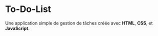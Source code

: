 # To-Do-List
Une application simple de gestion de tâches créée avec **HTML**, **CSS**, et **JavaScript**.

